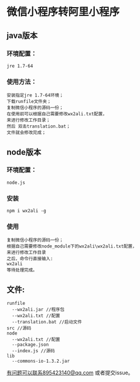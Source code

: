 # 微信小程序转阿里小程序 #
## java版本 ##
### 环境配置： ###
	jre 1.7-64
### 使用方法： ###
	安装指定jre 1.7-64环境；
	下载runfile文件夹；
	复制微信小程序的源码一份；
	在使用前可以根据自己需要修改wx2ali.txt配置，
	来进行修改工作目录；
	然后 双击translation.bat；
	文件就会修改完成；
## node版本 ##
### 环境配置： ###
	node.js
### 安装 ###
	npm i wx2ali -g
### 使用 ###
	复制微信小程序的源码一份；
	根据自己需要修改node_module下的wx2ali\wx2ali.txt配置，
	来进行修改工作目录
	之后，命令行直接输入:
	wx2ali
	等待处理完成。
	
## 文件: ##
	runfile
	  --wx2ali.jar //程序包
	  --wx2ali.txt //配置
	  --translation.bat //启动文件
	src	//源码
	node
	  --wx2ali.txt //配置
 	  --package.json
	  --index.js //源码
	lib 
	  --commons-io-1.3.2.jar
	
有问题可以联系895423140@qq.com 或者提交issue。
	
